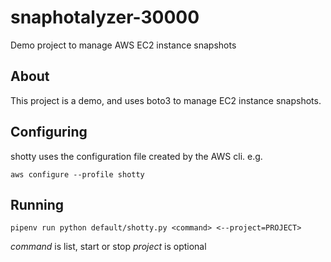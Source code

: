 # snaphotalyzer-30000
Demo project to manage AWS EC2 instance snapshots

## About

This project is a demo, and uses boto3 to manage EC2 instance snapshots.

## Configuring

shotty uses the configuration file created by the AWS cli. e.g.

`aws configure --profile shotty`

## Running

`pipenv run python default/shotty.py <command> <--project=PROJECT>`

*command* is list, start or stop
*project* is optional